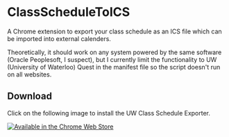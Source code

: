# ClassScheduleToICS

A Chrome extension to export your class schedule as an ICS file which can be imported into external calenders.

Theoretically, it should work on any system powered by the same software (Oracle Peoplesoft, I suspect), but I currently limit the functionality to UW (University of Waterloo) Quest in the manifest file so the script doesn't run on all websites.

## Download
Click on the following image to install the UW Class Schedule Exporter.

[![Available in the Chrome Web Store](https://developer.chrome.com/webstore/images/ChromeWebStore_Badge_v2_496x150.png)](https://chrome.google.com/webstore/detail/uw-class-schedule-exporte/fdblgakcbbgcghehdiainelnhojenfpe)
